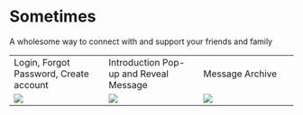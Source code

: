 # Sometimes
A wholesome way to connect with and support your friends and family
<table>
  <tr>
    <td width="33%">
      Login, Forgot Password, Create account
    </td>
    <td width="33%">
      Introduction Pop-up and Reveal Message
    </td>
    <td width="33%">
      Message Archive
    </td>
  </tr>
  <tr>
    <td>
      <img src="https://res.cloudinary.com/dixtgpaos/image/upload/v1680817471/login_reset_password_create_demo_ibn2dn.gif">
    </td>
    <td>
      <img src="https://res.cloudinary.com/dixtgpaos/image/upload/v1680820109/intro-pop-up_demo_rnklw7.gif">
    </td>
    <td>
      <img src="https://res.cloudinary.com/dixtgpaos/image/upload/v1680828148/archive_demo_nmnosp.gif">
    </td>
  </tr>
</table>